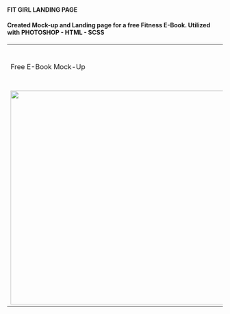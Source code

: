#### FIT GIRL LANDING PAGE
#### Created Mock-up and Landing page for a free Fitness E-Book. Utilized with PHOTOSHOP - HTML - SCSS
<table>
  <tr>
    <td>Free E-Book Mock-Up</td>
     <td>Free E-Book Mock-Up</td>
  <tr>
    <td>
    <img src="mockup-blue.png" width=500 >
    </td>

  </tr>
 </table>



